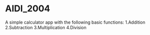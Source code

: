 # AIDI_2004

A simple calculator app with the following basic functions:
1.Addition
2.Subtraction
3.Multiplication
4.Division